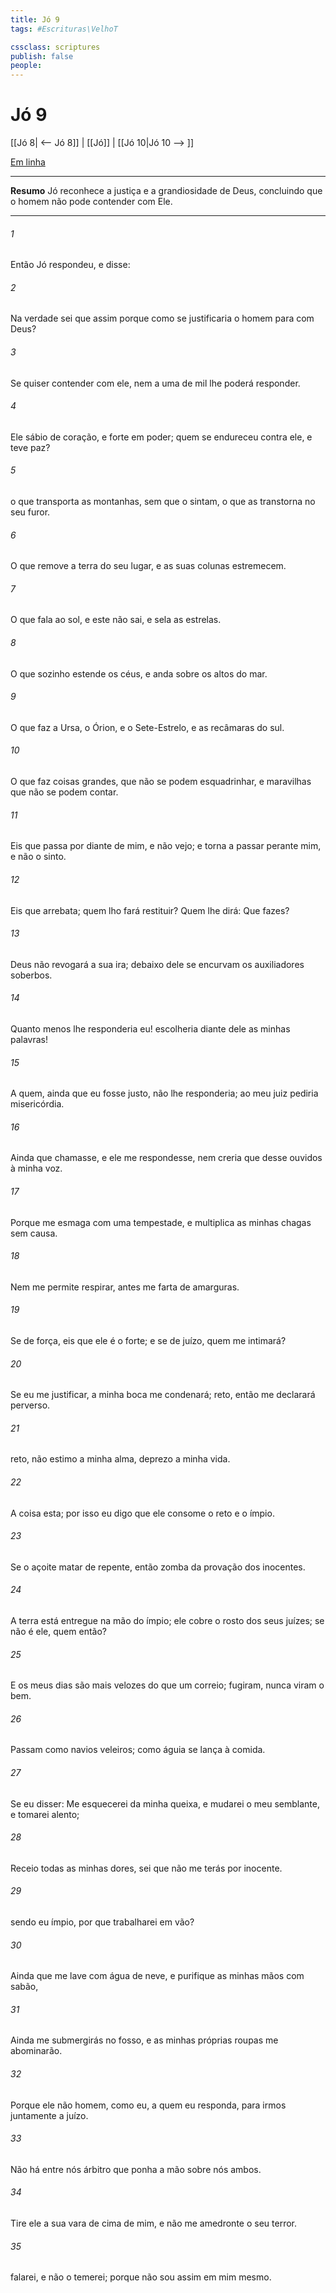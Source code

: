 ```yaml
---
title: Jó 9
tags: #Escrituras\VelhoT

cssclass: scriptures
publish: false
people:
---
```


# Jó 9
[[Jó 8| <-- Jó 8]] | [[Jó]] | [[Jó 10|Jó 10 --> ]]

[Em linha](https://churchofjesuschrist.org/study/scriptures/ot/job/9?lang=por)

---
__Resumo__
Jó reconhece a justiça e a grandiosidade de Deus, concluindo que o homem não pode contender com Ele.

---
###### 1 
Então Jó respondeu, e disse:

###### 2 
Na verdade sei que assim  porque como se justificaria o homem para com Deus?

###### 3 
Se quiser contender com ele, nem a uma de mil  lhe poderá responder.

###### 4 
Ele  sábio de coração, e forte em poder; quem se endureceu contra ele, e teve paz?

###### 5 
 o que transporta as montanhas, sem que o sintam,  o que as transtorna no seu furor.

###### 6 
O que remove a terra do seu lugar, e as suas colunas estremecem.

###### 7 
O que fala ao sol, e este não sai, e sela as estrelas.

###### 8 
O que sozinho estende os céus, e anda sobre os altos do mar.

###### 9 
O que faz a Ursa, o Órion, e o Sete-Estrelo, e as recâmaras do sul.

###### 10 
O que faz coisas grandes, que não se podem esquadrinhar, e maravilhas  que não se podem contar.

###### 11 
Eis que passa por diante de mim, e não  vejo; e torna a passar perante mim, e não o sinto.

###### 12 
Eis que arrebata; quem lho fará restituir? Quem lhe dirá: Que  fazes?

###### 13 
Deus não revogará a sua ira; debaixo dele se encurvam os auxiliadores soberbos.

###### 14 
Quanto menos lhe responderia eu!  escolheria diante dele as minhas palavras!

###### 15 
A quem, ainda que eu fosse justo, não lhe responderia;  ao meu juiz pediria misericórdia.

###### 16 
Ainda que chamasse, e ele me respondesse, nem  creria que desse ouvidos à minha voz.

###### 17 
Porque me esmaga com uma tempestade, e multiplica as minhas chagas sem causa.

###### 18 
Nem me permite respirar, antes me farta de amarguras.

###### 19 
Se  de força, eis que ele é o forte; e se de juízo, quem me intimará?

###### 20 
Se eu me justificar, a minha boca me condenará;  reto, então me declarará perverso.

###### 21 
 reto, não estimo a minha alma, deprezo a minha vida.

###### 22 
A coisa  esta; por isso eu digo que ele consome o reto e o ímpio.

###### 23 
Se o açoite matar de repente, então zomba da provação dos inocentes.

###### 24 
A terra está entregue na mão do ímpio; ele cobre o rosto dos seus juízes; se não é ele, quem  então?

###### 25 
E os meus dias são mais velozes do que um correio; fugiram,  nunca viram o bem.

###### 26 
Passam como navios veleiros; como águia  se lança à comida.

###### 27 
Se eu disser: Me esquecerei da minha queixa, e mudarei o meu semblante, e tomarei alento;

###### 28 
Receio todas as minhas dores,  sei que não me terás por inocente.

###### 29 
 sendo eu ímpio, por que trabalharei em vão?

###### 30 
Ainda que me lave com água de neve, e purifique as minhas mãos com sabão,

###### 31 
Ainda me submergirás no fosso, e as minhas próprias roupas me abominarão.

###### 32 
Porque ele não  homem, como eu, a quem eu responda, para irmos juntamente a juízo.

###### 33 
Não há entre nós árbitro que ponha a mão sobre nós ambos.

###### 34 
Tire ele a sua vara de cima de mim, e não me amedronte o seu terror.

###### 35 
 falarei, e não o temerei; porque não sou assim em mim mesmo.

